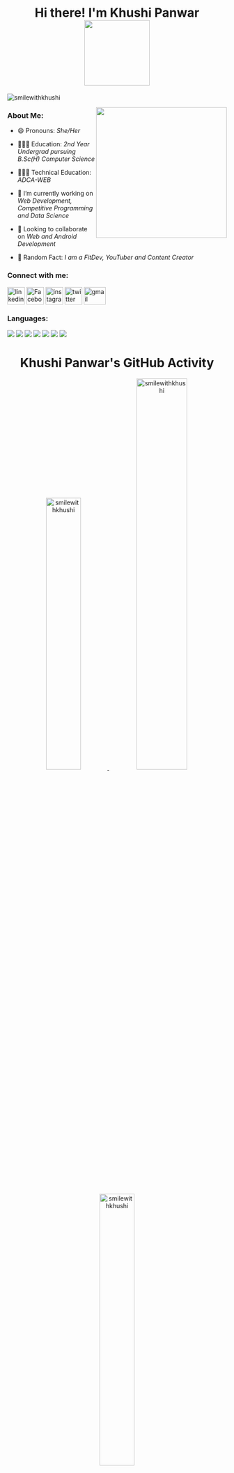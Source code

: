<h1 align="center">Hi there! I'm Khushi Panwar <br> <img src="https://c.tenor.com/neqnFd4CHWAAAAAC/up-wave.gif" width=150 /> </h1>
<p align="left"><img src="https://komarev.com/ghpvc/?username=smilewithkhushi&label=Profile%20views&color=0e75b6&style=flat" alt="smilewithkhushi"/></p>

<img align="right" src="https://c.tenor.com/Rft05nnPfpgAAAAM/sewa-rumah-nak-baya-bile.gif" width=300 margin="20px"/>
<h3 align="left">About Me: </h3>

- 😄 Pronouns: *She/Her*

- 👩🏻‍💻 Education: *2nd Year Undergrad pursuing B.Sc(H) Computer Science*

- 👩🏻‍💻 Technical Education: *ADCA-WEB*

- 🌱 I’m currently working on *Web Development, Competitive Programming and Data Science*

- 🤝 Looking to collaborate on *Web and Android Development*

- 🎨 Random Fact: *I am a FitDev, YouTuber and Content Creator*


<h3 align="left">Connect with me:</h3>
<p align="left">
<a href="https://linkedin.com/in/smilewithkhushi" target="blank"><img align="center" src="https://www.vectorlogo.zone/logos/linkedin/linkedin-icon.svg" alt="linkedin" height="40" width="40" /></a>
<a href="https://facebook.com/smilewithkhushi1" target="blank"><img align="center" src="https://www.vectorlogo.zone/logos/facebook/facebook-official.svg" alt="Facebook" height="40" width="40" /></a>
<a href="https://instagram.com/smilewithkhushi_" target="blank"><img align="center" src="https://www.vectorlogo.zone/logos/instagram/instagram-tile.svg" alt="instagram" height="40" width="40" /></a>
<a href="https://twitter.com/smilewithkhushi" target="blank"><img align="center" src="https://www.vectorlogo.zone/logos/twitter/twitter-tile.svg" alt="twitter" height="40" width="40" /></a>
<a href="mailto:smilewithkhushiyt@gmail.com" target="blank"><img align="center" src="https://www.vectorlogo.zone/logos/gmail/gmail-icon.svg" alt="gmail" height="40" width="50" /></a>
 
<h3 align="left">Languages:</h3>
 <img src="https://img.shields.io/badge/Python-3776AB?style=for-the-badge&logo=python&logoColor=white" />
  <img src="https://img.shields.io/badge/HTML5-E34F26?style=for-the-badge&logo=html5&logoColor=white" />
  <img src="https://img.shields.io/badge/CSS3-1572B6?style=for-the-badge&logo=css3&logoColor=white" />
  <img src="https://img.shields.io/badge/JavaScript-323330?style=for-the-badge&logo=javascript&logoColor=F7DF1E" />
  <img src="https://img.shields.io/badge/C-00599C?style=for-the-badge&logo=c&logoColor=white" />
  <img src="https://img.shields.io/badge/C%2B%2B-00599C?style=for-the-badge&logo=c%2B%2B&logoColor=white" />
  <img src="https://img.shields.io/badge/Java-ED8B00?style=for-the-badge&logo=java&logoColor=white" />
</p>
 
<h1 align="center"> Khushi Panwar's GitHub Activity </h1>  
<p align="center"><a href="https://github.com/smilewithkhushi">
<img width=40% src="https://github-readme-stats.vercel.app/api/top-langs?username=smilewithkhushi&show_icons=true&locale=en&layout=compact" alt="smilewithkhushi" />
<img width=48% src="https://github-readme-stats.vercel.app/api?username=smilewithkhushi&show_icons=true&locale=en" alt="smilewithkhushi" />
<img width=40% src="https://github-readme-streak-stats.herokuapp.com/?user=smilewithkhushi&" alt="smilewithkhushi" /></p>
<img alt="Khushi's Activity Graph" width="99%" src="https://activity-graph.herokuapp.com/graph?username=smilewithkhushi&bg_color=FFFFFF&color=000000&line=#38940A&point=000000&hide_border=true">
